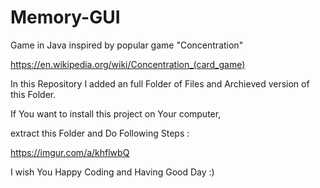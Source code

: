 # Memory-GUI
Game in Java inspired by popular game "Concentration"

https://en.wikipedia.org/wiki/Concentration_(card_game) 


In this Repository I added an full Folder of Files and Archieved version of this Folder.

If You want to install this project on Your computer,

extract this Folder and Do Following Steps :


https://imgur.com/a/khflwbQ


I wish You Happy Coding and Having Good Day :) 
